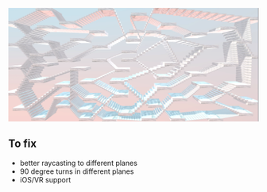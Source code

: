 ![infiniteStair](https://raw.githubusercontent.com/kstolzenberg/infinite_stair/master/Screen%20Shot%202015-07-23%20at%204.20.46%20PM.png)

## To fix
* better raycasting to different planes
* 90 degree turns in different planes
* iOS/VR support
